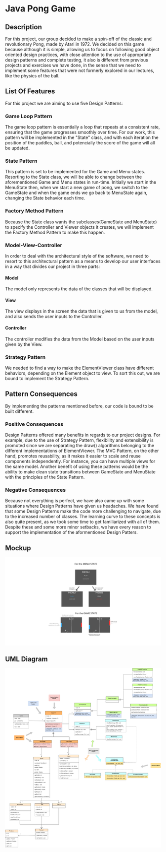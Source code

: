 # Java Pong Game

## Description
For this project, our group decided to make a spin-off of the classic and revolutionary Pong, made by Atari in 1972.
We decided on this game because although it is simple, allowing us to focus on following good object oriented design practices,
with close attention to the use of appropriate design patterns and complete testing, it also is different from previous projects and exercises we have done,
in the sense that we need to implement some features that were not formerly explored in our lectures, like the physics of the ball.
## List Of Features
For this project we are aiming to use five Design Patterns:
### Game Loop Pattern
The game loop pattern is essentially a loop that repeats at a consistent rate, ensuring that the game progresses smoothly over time. For our work, this pattern will be implemented in the "State" class, and with each iteration the position of the paddles, ball, and potencially the score of the game will all be updated.  
### State Pattern
This pattern is set to be implemented for the Game and Menu states. Resorting to the State class, we will be able to change between the aforementioned Game and Menu states in run-time. Initially we start in the MenuState then, when we start a new game of pong, we switch to the GameState and when the game ends we go back to MenuState again, changing the State behavior each time.
### Factory Method Pattern
Because the State class wants the subclasses(GameState and MenuState) to specify the Controller and Viewer objects it creates, we will implement the Factory Method Pattern to make this happen.
### Model-View-Controller
In order to deal with the architectural style of the software, we need to resort to this architectural pattern as a means to develop our user interfaces in a way that divides our project in three parts:
  #### Model
The model only represents the data of the classes that will be displayed.
  #### View
The view displays in the screen the data that is given to us from the model, and also sends the user inputs to the Controller.
  #### Controller
The controller modifies the data from the Model based on the user inputs given by the View.
### Strategy Pattern
We needed to find a way to make the ElementViewer class have different behaviors, depending on the Element object to view. To sort this out, we are bound to implement the Strategy Pattern.
## Pattern Consequences
 By implementing the patterns mentioned before, our code is bound to be built different.
 ### Positive Consequences
 Design Patterns offered many benefits in regards to our project designs. For example, due to the use of Strategy Pattern, flexibility and extensibility is promoted since we are separating the draw() algorithms belonging to the different implementations of ElementViewer. The MVC Pattern, on the other hand, promotes reusability, as it makes it easier to scale and reuse components independently. For instance, you can have multiple views for the same model. Another benefit of using these patterns would be the ability to make clean state transitions between GameState and MenuState with the principles of the State Pattern. 
 ### Negative Consequences
 Because not everything is perfect, we have also came up with some situations where Design Patterns have given us headaches. We have found that some Design Patterns make the code more challenging to navigate, due to the increased number of classes. The learning curve to these concepts is also quite present, as we took some time to get familiarized with all of them. Despite these and some more minor setbacks, we have every reason to support the implementation of the aformentioned Design Patters.

## Mockup
![Pong Game Mockup](Mockup.png)
## UML Diagram
![UML Diagram](UML_Diagram.png)

